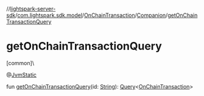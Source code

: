 //[lightspark-server-sdk](../../../../index.md)/[com.lightspark.sdk.model](../../index.md)/[OnChainTransaction](../index.md)/[Companion](index.md)/[getOnChainTransactionQuery](get-on-chain-transaction-query.md)

# getOnChainTransactionQuery

[common]\

@[JvmStatic](https://kotlinlang.org/api/latest/jvm/stdlib/kotlin.jvm/-jvm-static/index.html)

fun [getOnChainTransactionQuery](get-on-chain-transaction-query.md)(id: [String](https://kotlinlang.org/api/latest/jvm/stdlib/kotlin/-string/index.html)): [Query](../../../com.lightspark.sdk.requester/-query/index.md)&lt;[OnChainTransaction](../index.md)&gt;
